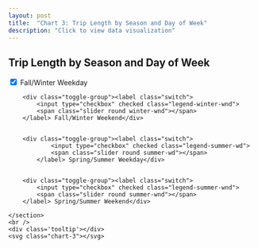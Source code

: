 ```yaml
---
layout: post
title:  "Chart 3: Trip Length by Season and Day of Week"
description: "Click to view data visualization"
---
```

<h2 class="graph__title">Trip Length by Season and Day of Week</h2>
<div>
    <section class="legend__chart3">
        <div class="toggle-group">
        <label class="switch">
                <input type="checkbox" checked class="legend-winter-wd">
                <span class="slider round winter-wd"></span>
            </label> Fall/Winter Weekday</div>

        <div class="toggle-group"><label class="switch">
            <input type="checkbox" checked class="legend-winter-wnd">
            <span class="slider round winter-wnd"></span>
        </label> Fall/Winter Weekend</div>


        <div class="toggle-group"><label class="switch">
                <input type="checkbox" checked class="legend-summer-wd">
                <span class="slider round summer-wd"></span>
            </label> Spring/Summer Weekday</div>


        <div class="toggle-group"><label class="switch">
            <input type="checkbox" checked class="legend-summer-wnd">
            <span class="slider round summer-wnd"></span>
        </label> Spring/Summer Weekend</div>

    </section>
    <br />
    <div class='tooltip'></div>
    <svg class="chart-3"></svg>
</div>
<script src="{{ '/assets/javascripts/chart-3.js' | absolute_url }}" type="module"></script> 